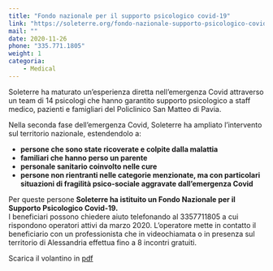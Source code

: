 ```yaml
---
title: "Fondo nazionale per il supporto psicologico covid-19"
link: "https://soleterre.org/fondo-nazionale-supporto-psicologico-covid19/"
mail: ""
date: 2020-11-26
phone: "335.771.1805"
weight: 1
categoria:
    - Medical
---
```


Soleterre ha maturato un’esperienza diretta nell’emergenza Covid attraverso un team di 14 psicologi che hanno garantito supporto psicologico a staff medico, pazienti e famigliari del Policlinico San Matteo di Pavia. 

Nella seconda fase dell’emergenza Covid, Soleterre  ha ampliato l’intervento sul territorio nazionale, estendendolo a:
+	**persone che sono state ricoverate e colpite dalla malattia**
+	**familiari che hanno perso un parente**
+	**personale sanitario coinvolto nelle cure**
+	**persone non rientranti nelle categorie menzionate, ma con particolari situazioni di fragilità psico-sociale aggravate dall’emergenza Covid**

Per queste persone **Soleterre ha istituito un Fondo Nazionale per il Supporto Psicologico Covid-19.**  
I beneficiari possono chiedere aiuto telefonando al 3357711805 a cui rispondono operatori attivi da marzo 2020. L’operatore mette in contatto il beneficiario con un professionista che in videochiamata o in presenza sul territorio di Alessandria effettua fino a 8 incontri gratuiti.

Scarica il volantino in [pdf](https://covid19alessandria.help/documents/ADV_FONDO_ALESSANDRIAHELP_NOV2020_A5.pdf)

